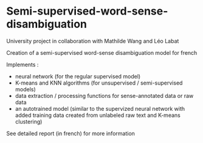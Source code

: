 # Semi-supervised-word-sense-disambiguation

University project in collaboration with Mathilde Wang and Léo Labat

Creation of a semi-supervised word-sense disambiguation model for french

Implements :
- neural network (for the regular supervised model)
- K-means and KNN algorithms (for unsupervised / semi-supervised models)
- data extraction / processing functions for sense-annotated data or raw data
- an autotrained model (similar to the supervized neural network with added training data created from unlabeled raw text and K-means clustering) 

See detailed report (in french) for more information
